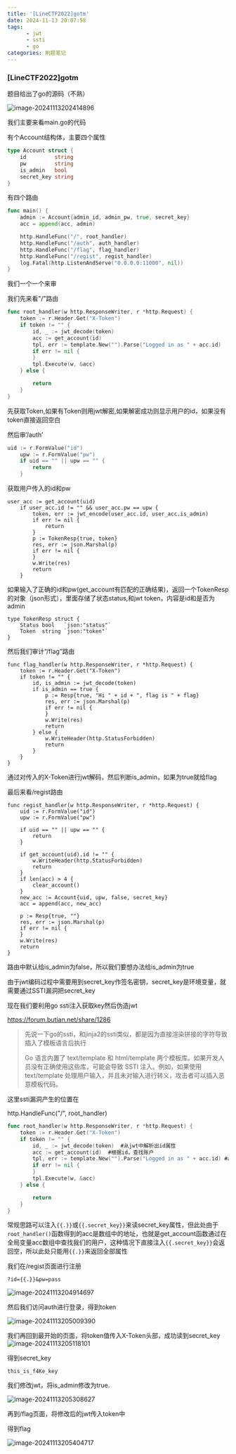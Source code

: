 ```yaml
---
title: '[LineCTF2022]gotm'
date: 2024-11-13 20:07:58
tags:
      - jwt
      - ssti
      - go
categories: 刷题笔记
---
```


### [LineCTF2022]gotm

题目给出了go的源码（不熟）

![image-20241113202414896](https://insey.oss-cn-shenzhen.aliyuncs.com/kin/202411132024001.png)

我们主要来看main.go的代码

有个Account结构体，主要四个属性

```go
type Account struct {
	id         string
	pw         string
	is_admin   bool
	secret_key string
}
```

有四个路由

```go
func main() {
    admin := Account{admin_id, admin_pw, true, secret_key}
    acc = append(acc, admin)

    http.HandleFunc("/", root_handler)
    http.HandleFunc("/auth", auth_handler)
    http.HandleFunc("/flag", flag_handler)
    http.HandleFunc("/regist", regist_handler)
    log.Fatal(http.ListenAndServe("0.0.0.0:11000", nil))
}
```

我们一个一个来审

我们先来看"/"路由

```go
func root_handler(w http.ResponseWriter, r *http.Request) {
	token := r.Header.Get("X-Token")
	if token != "" {
		id, _ := jwt_decode(token)
		acc := get_account(id)
		tpl, err := template.New("").Parse("Logged in as " + acc.id)
		if err != nil {
		}
		tpl.Execute(w, &acc)
	} else {

		return
	}
}
```

先获取Token,如果有Token则用jwt解密,如果解密成功则显示用户的id，如果没有token直接返回空白

然后审’/auth’

```go
uid := r.FormValue("id")
	upw := r.FormValue("pw")
	if uid == "" || upw == "" {
		return
	}
```

获取用户传入的id和pw

```
user_acc := get_account(uid)
	if user_acc.id != "" && user_acc.pw == upw {
		token, err := jwt_encode(user_acc.id, user_acc.is_admin)
		if err != nil {
			return
		}
		p := TokenResp{true, token}
		res, err := json.Marshal(p)
		if err != nil {
		}
		w.Write(res)
		return
	}
```

如果输入了正确的id和pw(get_account有匹配的正确结果)，返回一个TokenResp的对象（json形式），里面存储了状态status,和jwt token，内容是id和是否为admin

```
type TokenResp struct {
	Status bool   `json:"status"`
	Token  string `json:"token"`
}
```



然后我们审计“/flag”路由

```
func flag_handler(w http.ResponseWriter, r *http.Request) {
	token := r.Header.Get("X-Token")
	if token != "" {
		id, is_admin := jwt_decode(token)
		if is_admin == true {
			p := Resp{true, "Hi " + id + ", flag is " + flag}
			res, err := json.Marshal(p)
			if err != nil {
			}
			w.Write(res)
			return
		} else {
			w.WriteHeader(http.StatusForbidden)
			return
		}
	}
}
```

通过对传入的X-Token进行jwt解码，然后判断is_admin，如果为true就给flag



最后来看/regist路由

```
func regist_handler(w http.ResponseWriter, r *http.Request) {
	uid := r.FormValue("id")
	upw := r.FormValue("pw")

	if uid == "" || upw == "" {
		return
	}

	if get_account(uid).id != "" {
		w.WriteHeader(http.StatusForbidden)
		return
	}
	if len(acc) > 4 {
		clear_account()
	}
	new_acc := Account{uid, upw, false, secret_key}
	acc = append(acc, new_acc)

	p := Resp{true, ""}
	res, err := json.Marshal(p)
	if err != nil {
	}
	w.Write(res)
	return
}
```

路由中默认给is_admin为false，所以我们要想办法给is_admin为true



由于jwt编码过程中需要用到secret_key作签名密钥，secret_key是环境变量，就需要通过SSTI漏洞把secret_key

现在我们要利用go ssti注入获取key然后伪造jwt

https://forum.butian.net/share/1286

> 先说一下go的ssti，和jinja2的ssti类似，都是因为直接渲染拼接的字符导致插入了模板语言后执行
>
> Go 语言内置了 text/template 和 html/template 两个模板库。如果开发人员没有正确使用这些库，可能会导致 SSTI 注入。例如，如果使用 text/template 处理用户输入，并且未对输入进行转义，攻击者可以插入恶意模板代码。

这里ssti漏洞产生的位置在

http.HandleFunc("/", root_handler)

```go
func root_handler(w http.ResponseWriter, r *http.Request) {
	token := r.Header.Get("X-Token")
	if token != "" {
		id, _ := jwt_decode(token)	#从jwt中解析出id属性
		acc := get_account(id)	#根据id，查找账户
		tpl, err := template.New("").Parse("Logged in as " + acc.id) #acc.id存在SSTI
		if err != nil {
		}
		tpl.Execute(w, &acc)
	} else {

		return
	}
}
```

常规思路可以注入`{{.}}`或`{{.secret_key}}`来读secret_key属性，但此处由于`root_handler()`函数得到的acc是数组中的地址，也就是get_account函数通过在全局变量acc数组中查找我们的用户，这种情况下直接注入`{{.secret_key}}`会返回空，所以此处只能用`{{.}}`来返回全部属性

我们在/regist页面进行注册

```
?id={{.}}&pw=pass
```

![image-20241113204914697](https://insey.oss-cn-shenzhen.aliyuncs.com/kin/202411132049742.png)

然后我们访问auth进行登录，得到token

![image-20241113205009390](https://insey.oss-cn-shenzhen.aliyuncs.com/kin/202411132050435.png)

我们再回到最开始的页面，将token值传入X-Token头部，成功读到secret_key
![image-20241113205118101](https://insey.oss-cn-shenzhen.aliyuncs.com/kin/202411132051149.png)

得到secret_key

```
this_is_f4Ke_key
```

我们修改jwt，将is_admin修改为true.

![image-20241113205308627](https://insey.oss-cn-shenzhen.aliyuncs.com/kin/202411132053672.png)

再到/flag页面，将修改后的jwt传入token中

得到flag

![image-20241113205404717](https://insey.oss-cn-shenzhen.aliyuncs.com/kin/202411132054772.png)
